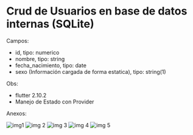# Crud de Usuarios en base de datos internas (SQLite)

Campos:

- id, tipo: numerico
- nombre, tipo: string
- fecha_nacimiento, tipo: date
- sexo (Información cargada de forma estatica), tipo: string(1)

Obs:
- flutter 2.10.2
- Manejo de Estado con Provider

Anexos:

![img1](https://user-images.githubusercontent.com/61977214/161777483-a428b48b-1741-44e5-a58a-d6ae54ce8b09.jpeg)
![img 2](https://user-images.githubusercontent.com/61977214/161777509-bb01da60-98f8-4e02-9913-6e17b709296a.jpeg)
![img 3](https://user-images.githubusercontent.com/61977214/161777523-cb239f4d-f769-45fc-aa14-e056dc4b0dbf.jpeg)
![img 4](https://user-images.githubusercontent.com/61977214/161777535-006f13a1-85dd-4841-9f59-b220bc78db9d.jpeg)
![img 5](https://user-images.githubusercontent.com/61977214/161777541-3287bffe-c8f2-4d07-ac01-6e8f054886de.jpeg)
